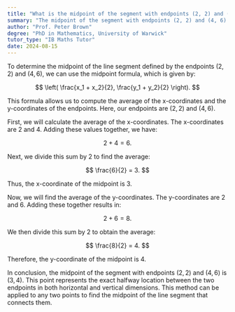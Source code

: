 ```yaml
---
title: "What is the midpoint of the segment with endpoints (2, 2) and (4, 6)?"
summary: "The midpoint of the segment with endpoints (2, 2) and (4, 6) is calculated to be (3, 4)."
author: "Prof. Peter Brown"
degree: "PhD in Mathematics, University of Warwick"
tutor_type: "IB Maths Tutor"
date: 2024-08-15
---
```


To determine the midpoint of the line segment defined by the endpoints $(2, 2)$ and $(4, 6)$, we can use the midpoint formula, which is given by:

$$
\left( \frac{x_1 + x_2}{2}, \frac{y_1 + y_2}{2} \right).
$$

This formula allows us to compute the average of the x-coordinates and the y-coordinates of the endpoints. Here, our endpoints are $(2, 2)$ and $(4, 6)$.

First, we will calculate the average of the x-coordinates. The x-coordinates are $2$ and $4$. Adding these values together, we have:

$$
2 + 4 = 6.
$$

Next, we divide this sum by $2$ to find the average:

$$
\frac{6}{2} = 3.
$$

Thus, the x-coordinate of the midpoint is $3$.

Now, we will find the average of the y-coordinates. The y-coordinates are $2$ and $6$. Adding these together results in:

$$
2 + 6 = 8.
$$

We then divide this sum by $2$ to obtain the average:

$$
\frac{8}{2} = 4.
$$

Therefore, the y-coordinate of the midpoint is $4$.

In conclusion, the midpoint of the segment with endpoints $(2, 2)$ and $(4, 6)$ is $(3, 4)$. This point represents the exact halfway location between the two endpoints in both horizontal and vertical dimensions. This method can be applied to any two points to find the midpoint of the line segment that connects them.
    